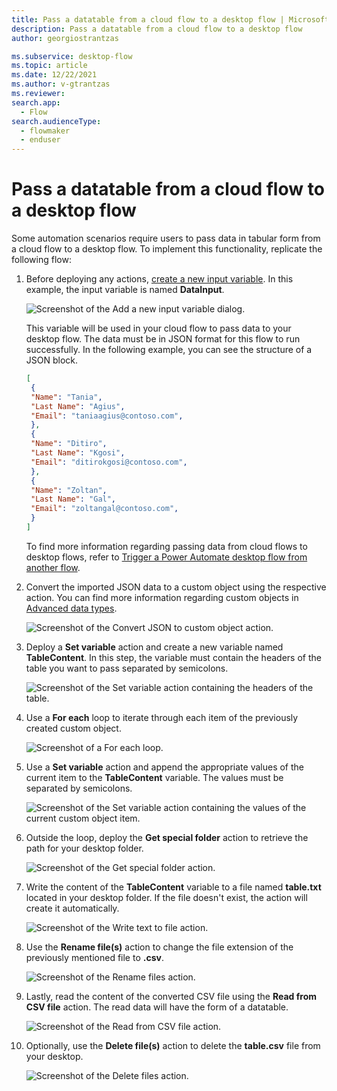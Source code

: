 ```yaml
---
title: Pass a datatable from a cloud flow to a desktop flow | Microsoft Docs
description: Pass a datatable from a cloud flow to a desktop flow
author: georgiostrantzas

ms.subservice: desktop-flow
ms.topic: article
ms.date: 12/22/2021
ms.author: v-gtrantzas
ms.reviewer:
search.app: 
  - Flow
search.audienceType: 
  - flowmaker
  - enduser
---
```


# Pass a datatable from a cloud flow to a desktop flow

Some automation scenarios require users to pass data in tabular form from a cloud flow to a desktop flow. To implement this functionality, replicate the following flow:

1. Before deploying any actions, [create a new input variable](../manage-variables.md#create-an-input-variable). In this example, the input variable is named **DataInput**.

    ![Screenshot of the Add a new input variable dialog.](media/passing-datatable/creating-new-input-variable.png)

    This variable will be used in your cloud flow to pass data to your desktop flow. The data must be in JSON format for this flow to run successfully. In the following example, you can see the structure of a JSON block.

    ``` JSON
    [
     {
     "Name": "Tania",
     "Last Name": "Agius",
     "Email": "taniaagius@contoso.com",
     },
     {
     "Name": "Ditiro",
     "Last Name": "Kgosi",
     "Email": "ditirokgosi@contoso.com",
     },
     {
     "Name": "Zoltan",
     "Last Name": "Gal",
     "Email": "zoltangal@contoso.com",
     }
    ]
    ```
    To find more information regarding passing data from cloud flows to desktop flows, refer to [Trigger a Power Automate desktop flow from another flow](../link-pad-flow-portal.md).

1. Convert the imported JSON data to a custom object using the respective action. You can find more information regarding custom objects in [Advanced data types](../variable-data-types.md#advanced-data-types). 

    ![Screenshot of the Convert JSON to custom object action.](media/passing-datatable/convert-json-custom-object-action.png)

1. Deploy a **Set variable** action and create a new variable named **TableContent**. In this step, the variable must contain the headers of the table you want to pass separated by semicolons.

    ![Screenshot of the Set variable action containing the headers of the table.](media/passing-datatable/set-variable-action-headers.png)

1. Use a **For each** loop to iterate through each item of the previously created custom object.

    ![Screenshot of a For each loop.](media/passing-datatable/for-each-loop.png)

1. Use a **Set variable** action and append the appropriate values of the current item to the **TableContent** variable. The values must be separated by semicolons. 

    ![Screenshot of the Set variable action containing the values of the current custom object item.](media/passing-datatable/set-variable-action-values.png)

1. Outside the loop, deploy the **Get special folder** action to retrieve the path for your desktop folder. 

    ![Screenshot of the Get special folder action.](media/passing-datatable/get-special-folder.png)

1. Write the content of the **TableContent** variable to a file named **table.txt** located in your desktop folder. If the file doesn't exist, the action will create it automatically.

    ![Screenshot of the Write text to file action.](media/passing-datatable/write-text-file-action.png)

1. Use the **Rename file(s)** action to change the file extension of the previously mentioned file to **.csv**.

    ![Screenshot of the Rename files action.](media/passing-datatable/rename-files-action.png)

1. Lastly, read the content of the converted CSV file using the **Read from CSV file** action. The read data will have the form of a datatable.

    ![Screenshot of the Read from CSV file action.](media/passing-datatable/read-from-csv-file-action.png)

1. Optionally, use the **Delete file(s)** action to delete the **table.csv** file from your desktop. 

    ![Screenshot of the Delete files action.](media/passing-datatable/delete-files-action.png)
